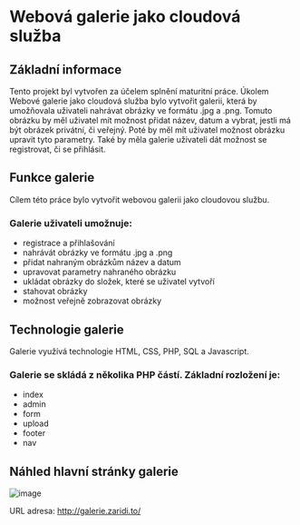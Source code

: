 # Webová galerie jako cloudová služba
## Základní informace
Tento projekt byl vytvořen za účelem splnění maturitní práce. Úkolem Webové galerie jako cloudová služba bylo vytvořit galerii, která by umožňovala uživateli nahrávat obrázky ve formátu .jpg a .png. Tomuto obrázku by měl uživatel mít možnost přidat název, datum a vybrat, jestli má být obrázek privátní, či veřejný. Poté by měl mít uživatel možnost obrázku upravit tyto parametry. Také by měla galerie uživateli dát možnost se registrovat, či se přihlásit.
## Funkce galerie
Cílem této práce bylo vytvořit webovou galerii jako cloudovou službu. 
### Galerie uživateli umožnuje:
- registrace a přihlašování
- nahrávát obrázky ve formátu .jpg a .png
- přidat nahraným obrázkům název a datum 
- upravovat parametry nahraného obrázku
- ukládat obrázky do složek, které se uživatel vytvoří
- stahovat obrázky
- možnost veřejně zobrazovat obrázky

## Technologie galerie
Galerie využívá technologie HTML, CSS, PHP, SQL a Javascript.
### Galerie se skládá z několika PHP částí. Základní rozložení je:
- index
- admin
- form
- upload
- footer
- nav

## Náhled hlavní stránky galerie
![image](https://user-images.githubusercontent.com/74651859/155952643-9db41504-4e65-41f6-a5a4-cde2058e21f3.png)

URL adresa: http://galerie.zaridi.to/

